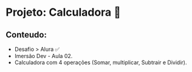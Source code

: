 # Projeto: Calculadora 🔢 

## Conteudo:
 - Desafio > Alura ✅
 - Imersão Dev - Aula 02.
 - Calculadora com 4 operações (Somar, multiplicar, Subtrair e Dividir).
